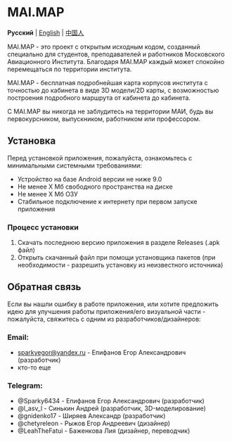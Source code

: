 # MAI.MAP

**Русский** | [English](README-en.md) | [中国人](README-cn.md)

MAI.MAP - это проект с открытым исходным кодом, созданный специально для студентов, преподавателей и работников Московского Авиационного Института.
Благодаря MAI.MAP каждый может спокойно перемещаться по территории института.

MAI.MAP - бесплатная подробнейшая карта корпусов института с точностью до кабинета в виде 3D модели/2D карты, с возможностью построения подробного маршрута от кабинета до кабинета.

С MAI.MAP вы никогда не заблудитесь на территории МАИ, будь вы первокурсником, выпускником, работником или профессором.

## Установка

Перед установкой приложения, пожалуйста, ознакомьтесь с минимальными системными требованиями:
* Устройство на базе Android версии не ниже 9.0
* Не менее X Мб свободного пространства на диске
* Не менее X Мб ОЗУ
* Стабильное подключение к интернету при первом запуске приложения

### Процесс установки

1) Скачать последнюю версию приложения в разделе Releases (.apk файл)
2) Открыть скачанный файл при помощи установщика пакетов (при необходимости - разрешить установку из неизвестного источника)

## Обратная связь

Если вы нашли ошибку в работе приложения, или хотите предложить идею для улучшения работы приложения/его визуальной части - пожалуйста, свяжитесь с одним из разработчиков/дизайнеров:

### Email:
* sparkyegor@yandex.ru - Епифанов Егор Александрович (разработчик)
* кто-то еще

### Telegram:
* @Sparky6434 - Епифанов Егор Александрович (разработчик)
* @l_asv_l - Синькин Андрей (разработчик, 3D-моделирование)
* @gnidenko17 - Ширяев Александр (разработчик)
* @chetyreleon - Рыжов Егор Андреевич (дизайнер)
* @LeahTheFatui - Баженкова Лия (дизайнер, переводчик)
